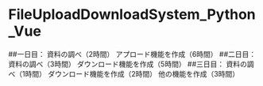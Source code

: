 # FileUploadDownloadSystem_Python_Vue
##一日目：
        資料の調べ（2時間）
        アプロード機能を作成（6時間）
##二日目：
        資料の調べ（3時間）
        ダウンロード機能を作成（5時間）
##三日目：
        資料の調べ（1時間）
        ダウンロード機能を作成（2時間）
        他の機能を作成（3時間）
